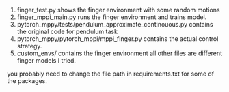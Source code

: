 1) finger_test.py shows the finger environment with some random motions
2) finger_mppi_main.py runs the finger environment and trains model.
3) pytorch_mppy/tests/pendulum_approximate_continouous.py contains the original code for pendulum task
4) pytorch_mppy/pytorch_mppi/mppi_finger.py contains the actual control strategy.
5) custom_envs/ contains the finger environment
all other files are different finger models I tried.

you probably need to change the file path in requirements.txt for some of the packages. 
